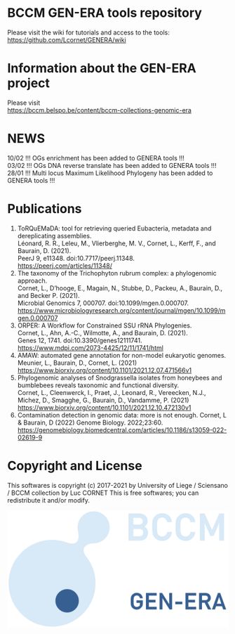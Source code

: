 
# BCCM GEN-ERA tools repository

Please visit the wiki for tutorials and access to the tools:
https://github.com/Lcornet/GENERA/wiki  

# Information about the GEN-ERA project
Please visit  
https://bccm.belspo.be/content/bccm-collections-genomic-era  

# NEWS
10/02 !!!  OGs enrichment has been added to GENERA tools !!!  
03/02 !!!  OGs DNA reverse translate has been added to GENERA tools !!!  
28/01 !!!  Multi locus Maximum Likelihood Phylogeny has been added to GENERA tools !!!

# Publications
1. ToRQuEMaDA: tool for retrieving queried Eubacteria, metadata and dereplicating assemblies.  
   Léonard, R. R., Leleu, M., Vlierberghe, M. V., Cornet, L., Kerff, F., and Baurain, D. (2021).  
   PeerJ 9, e11348. doi:10.7717/peerj.11348.  
   https://peerj.com/articles/11348/  
2. The taxonomy of the Trichophyton rubrum complex: a phylogenomic approach.  
   Cornet, L., D’hooge, E., Magain, N., Stubbe, D., Packeu, A., Baurain, D., and Becker P. (2021).  
   Microbial Genomics 7, 000707. doi:10.1099/mgen.0.000707.  
   https://www.microbiologyresearch.org/content/journal/mgen/10.1099/mgen.0.000707  
3. ORPER: A Workflow for Constrained SSU rRNA Phylogenies.  
   Cornet, L., Ahn, A.-C., Wilmotte, A., and Baurain, D. (2021).  
   Genes 12, 1741. doi:10.3390/genes12111741.  
   https://www.mdpi.com/2073-4425/12/11/1741/html  
4. AMAW: automated gene annotation for non-model eukaryotic genomes.  
   Meunier, L., Baurain, D., Cornet, L. (2021)  
   https://www.biorxiv.org/content/10.1101/2021.12.07.471566v1  
5. Phylogenomic analyses of Snodgrassella isolates from honeybees and bumblebees reveals taxonomic and functional diversity.  
   Cornet, L.,  Cleenwerck, I., Praet, J., Leonard, R., Vereecken, N.J., Michez, D., Smagghe, G., Baurain, D., Vandamme, P. (2021)  
   https://www.biorxiv.org/content/10.1101/2021.12.10.472130v1  
6. Contamination detection in genomic data: more is not enough. 
   Cornet, L & Baurain, D (2022) 
   Genome Biology. 2022;23:60.
   https://genomebiology.biomedcentral.com/articles/10.1186/s13059-022-02619-9 

# Copyright and License

This softwares is copyright (c) 2017-2021 by University of Liege / Sciensano / BCCM collection by Luc CORNET
This is free softwares; you can redistribute it and/or modify.

![BCCM](https://github.com/Lcornet/GENERA/blob/main/images/GENERA-logo.png)  
